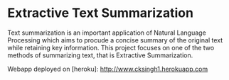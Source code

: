 # Extractive Text Summarization

Text summarization is an important application of Natural Language Processing which aims to procude a concise summary of the original text while retaining key information. This project focuses on one of the two methods of summarizing text, that is Extractive Summarization.

Webapp deployed on [heroku]: http://www.cksingh1.herokuapp.com
